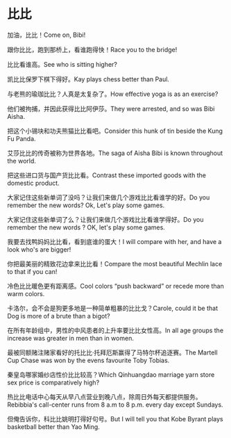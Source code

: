 # 比比

<p><span class="chinese">加油，比比！</span><span class="english">Come on, Bibi!</span></p>

<p><span class="chinese">跟你比比，跑到那桥上，看谁跑得快！</span><span class="english">Race you to the bridge!</span></p>

<p><span class="chinese">比比看谁高。</span><span class="english">See who is sitting higher?</span></p>

<p><span class="chinese">凯比比保罗下棋下得好。</span><span class="english">Kay plays chess better than Paul.</span></p>

<p><span class="chinese">与老熊的瑜珈比比？人真是太复杂了。</span><span class="english">How effective yoga is as an exercise?</span></p>

<p><span class="chinese">他们被拘捕，并因此获得比比阿伊莎。</span><span class="english">They were arrested, and so was Bibi Aisha.</span></p>

<p><span class="chinese">把这个小锡块和功夫熊猫比比看吧。</span><span class="english">Consider this hunk of tin beside the Kung Fu Panda.</span></p>

<p><span class="chinese">艾莎比比的传奇被称为世界各地。</span><span class="english">The saga of Aisha Bibi is known throughout the world.</span></p>

<p><span class="chinese">把这些进口货与国产货比比看。</span><span class="english">Contrast these imported goods with the domestic product.</span></p>

<p><span class="chinese">大家记住这些新单词了没吗？让我们来做几个游戏比比看谁学的好。</span><span class="english">Do you remember the new words? Ok, Let's play some games.</span></p>

<p><span class="chinese">大家记住这些新单词了么？让我们来做几个游戏比比看谁学得好。</span><span class="english">Do you remember the new words ? OK, let's play some games.</span></p>

<p><span class="chinese">我要去找鸭妈妈比比看，看到底谁的蛋大！</span><span class="english">I will compare with her, and have a look who's are bigger!</span></p>

<p><span class="chinese">你把最美丽的精致花边拿来比比看！</span><span class="english">Compare the most beautiful Mechlin lace to that if you can!</span></p>

<p><span class="chinese">冷色比比暖色更有距离感。</span><span class="english">Cool colors “push backward” or recede more than warm colors.</span></p>

<p><span class="chinese">卡洛尔，会不会是狗更多地是一种简单粗暴的比比戈？</span><span class="english">Carole, could it be that Dog is more of a brute than a bigot?</span></p>

<p><span class="chinese">在所有年龄组中，男性的中风患者的上升率要比比女性高。</span><span class="english">In all age groups the increase was greater in men than in women.</span></p>

<p><span class="chinese">最被同额赌注赌家看好的托比比·托拜厄斯赢得了马特尔杯追逐赛。</span><span class="english">The Martell Cup Chase was won by the evens favourite Toby Tobias.</span></p>

<p><span class="chinese">秦皇岛哪家婚纱店性价比比较高？</span><span class="english">Which Qinhuangdao marriage yarn store sex price is comparatively high?</span></p>

<p><span class="chinese">热比比电话中心每天从早八点营业到晚八点，除周日外每天都提供服务。</span><span class="english">Rebibbia's call-center runs from 8 a.m to 8 p.m. every day except Sundays.</span></p>

<p><span class="chinese">但俺告诉你，科比比姚明打得好句号。</span><span class="english">But I will tell you that Kobe Byrant plays basketball better than Yao Ming.</span></p>


